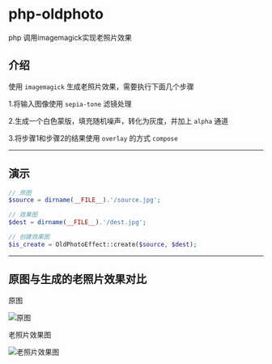 # php-oldphoto

php 调用imagemagick实现老照片效果

## 介绍

使用 `imagemagick` 生成老照片效果，需要执行下面几个步骤

1.将输入图像使用 `sepia-tone` 滤镜处理

2.生成一个白色蒙版，填充随机噪声，转化为灰度，并加上 `alpha` 通道

3.将步骤1和步骤2的结果使用 `overlay` 的方式 `compose`

---

## 演示

```php
// 原图
$source = dirname(__FILE__).'/source.jpg';

// 效果图
$dest = dirname(__FILE__).'/dest.jpg';

// 创建效果图
$is_create = OldPhotoEffect::create($source, $dest);
```

---

## 原图与生成的老照片效果对比

原图

![原图](./source.jpg)

老照片效果图

![老照片效果图](./dest.jpg)
